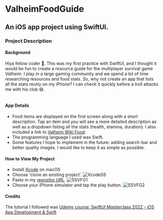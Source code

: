 # ValheimFoodGuide
## An iOS app project using SwiftUI.
### Project Description
#### Background
Hiya fellow coder :wave:. This was my first practice with SwiftUI, and I thought it would be fun to create a resource guide for the multiplayer survival game *Valheim*. 
I play in a large gaming community and we spend a lot of time researching resources and food stats. 
So, why not create an app that lists all the stats nicely on my iPhone? I can check it quickly before a troll attacks me with his club :sweat_smile:.
<br><br>
#### App Details
* Food items are displayed on the first screen along with a short description. Tap an item and you will see a more detailed description
as well as a dropdown listing all the stats (health, stamina, duration). I also included a link to [Valheim Wiki Food](https://valheim.fandom.com/wiki/Food).
* The programming language I used was Swift.
* Some features I hope to implement in the future: adding search-bar and better quality images. I would like to keep it as simple as possible.<br>
#### How to View My Project
* Install [Xcode](https://apps.apple.com/us/app/xcode/id497799835?mt=12) on macOS
* Choose 'clone an existing project'.
![XcodeSS](https://user-images.githubusercontent.com/72266833/182178925-221e214d-5947-4e31-a0eb-7632ff3591f4.png)
* Paste in my [repositor URL](https://github.com/IsthisSid/ValheimFoodGuide.git).
![SSVFG1](https://user-images.githubusercontent.com/72266833/182180434-215271e5-5e63-46ba-8268-df374f88e1ff.png)
* Choose your iPhone simulator and tap the play button.
![SSVFG2](https://user-images.githubusercontent.com/72266833/182180444-4b0b353f-73e0-469a-8d02-0501b79925ab.png)
#### Credits
The tutorial I followed was [Udemy course: SwiftUI Masterclass 2022 - iOS App Development & Swift](https://www.udemy.com/course/swiftui-masterclass-course-ios-development-with-swift/)

